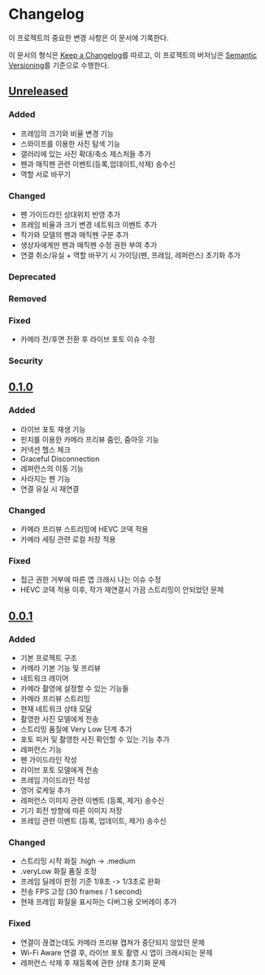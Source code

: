 # Changelog

이 프로젝트의 중요한 변경 사항은 이 문서에 기록한다.

이 문서의 형식은 [Keep a Changelog](https://keepachangelog.com/en/1.1.0/)를 따르고,
이 프로젝트의 버저닝은 [Semantic Versioning](https://semver.org/spec/v2.0.0.html)를 기준으로 수행한다.

## [Unreleased]

### Added

- 프레임의 크기와 비율 변경 기능
- 스와이프를 이용한 사진 탐색 기능
- 갤러리에 있는 사진 확대/축소 제스처들 추가
- 펜과 매직펜 관련 이벤트(등록,업데이트,삭제) 송수신
- 역할 서로 바꾸기

### Changed

- 펜 가이드라인 상대위치 반영 추가
- 프레임 비율과 크기 변경 네트워크 이벤트 추가
- 작가와 모델의 펜과 매직펜 구분 추가
- 생상자에게만 펜과 매직펜 수정 권한 부여 추가
- 연결 취소/유실 + 역할 바꾸기 시 가이딩(펜, 프레임, 레퍼런스) 초기화 추가

### Deprecated


### Removed


### Fixed

- 카메라 전/후면 전환 후 라이브 포토 이슈 수정

### Security


## [0.1.0]

### Added

- 라이브 포토 재생 기능
- 핀치를 이용한 카메라 프리뷰 줌인, 줌아웃 기능
- 커넥션 헬스 체크
- Graceful Disconnection
- 레퍼런스의 이동 기능
- 사라지는 펜 기능
- 연결 유실 시 재연결

### Changed

- 카메라 프리뷰 스트리밍에 HEVC 코덱 적용
- 카메라 세팅 관련 로컬 저장 적용

### Fixed

- 접근 권한 거부에 따른 앱 크래시 나는 이슈 수정
- HEVC 코덱 적용 이후, 작가 재연결시 가끔 스트리밍이 안되었던 문제


## [0.0.1]

### Added

- 기본 프로젝트 구조
- 카메라 기본 기능 및 프리뷰 
- 네트워크 레이어
- 카메라 촬영에 설정할 수 있는 기능들
- 카메라 프리뷰 스트리밍
- 현재 네트워크 상태 모달
- 촬영한 사진 모델에게 전송
- 스트리밍 품질에 Very Low 단계 추가
- 포토 피커 및 촬영한 사진 확인할 수 있는 기능 추가
- 레퍼런스 기능
- 펜 가이드라인 작성
- 라이브 포토 모델에게 전송
- 프레임 가이드라인 작성
- 영어 로케일 추가
- 레퍼런스 이미지 관련 이벤트 (등록, 제거) 송수신
- 기기 회전 방향에 따른 이미지 저장
- 프레임 관련 이벤트 (등록, 업데이트, 제거) 송수신

### Changed

- 스트리밍 시작 화질 .high -> .medium
- .veryLow 화질 품질 조정
- 프레임 딜레이 판정 기준 1/8초 -> 1/3초로 완화
- 전송 FPS 고정 (30 frames / 1 second)
- 현재 프레임 화질을 표시하는 디버그용 오버레이 추가

### Fixed

- 연결이 끊겼는데도 카메라 프리뷰 캡쳐가 중단되지 않았던 문제
- Wi-Fi Aware 연결 후, 라이브 포토 촬영 시 앱이 크래시되는 문제
- 레퍼런스 삭제 후 재등록에 관한 상태 초기화 문제

[0.1.0]: https://github.com/DeveloperAcademy-POSTECH/2025-C6-A11-QueendomJaerim/compare/v0.0.1...v0.1.0
[0.0.1]: https://github.com/DeveloperAcademy-POSTECH/2025-C6-A11-QueendomJaerim/releases/tag/v0.0.1
[unreleased]: hhttps://github.com/DeveloperAcademy-POSTECH/2025-C6-A11-QueendomJaerim
